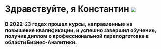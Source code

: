 
# Здравствуйте, я Константин ![](https://github.com/blackcater/blackcater/raw/main/images/Hi.gif) 
### В 2022-23 годах прошел курсы, направленные на повышение квалификации, и успешно завершил обучение, получив диплом о профессиональной переподготовке в области Бизнес-Аналитики.

<!--
**KonstantinBatrakov/KonstantinBatrakov** is a ✨ _special_ ✨ repository because its `README.md` (this file) appears on your GitHub profile.

Here are some ideas to get you started:

- 🔭 I’m currently working on ...
- 🌱 I’m currently learning ...
- 👯 I’m looking to collaborate on ...
- 🤔 I’m looking for help with ...
- 💬 Ask me about ...
- 📫 How to reach me: ...
- 😄 Pronouns: ...
- ⚡ Fun fact: ...
-->
